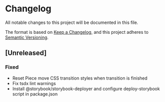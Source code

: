 # Changelog

All notable changes to this project will be documented in this file.

The format is based on [Keep a Changelog](https://keepachangelog.com/en/1.0.0/),
and this project adheres to [Semantic Versioning](https://semver.org/spec/v2.0.0.html).

## [Unreleased]

### Fixed

- Reset Piece move CSS transition styles when transition is finished
- Fix tsdx lint warnings
- Install @storybook/storybook-deployer and configure deploy-storybook script in package.json
